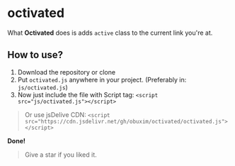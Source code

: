 # octivated
What **Octivated** does is adds `active` class to the current link you're at.

## How to use?
1. Download the repository or clone
2. Put `octivated.js` anywhere in your project. (Preferably in: `js/octivated.js`)
3. Now just include the file with Script tag: `<script src="js/octivated.js"></script>`

> Or use jsDelive CDN: `<script src="https://cdn.jsdelivr.net/gh/obuxim/octivated/octivated.js"></script>`

**Done!**

> Give a star if you liked it.
